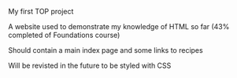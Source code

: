 My first TOP project

A website used to demonstrate my knowledge of HTML so far (43% completed of Foundations course)

Should contain a main index page and some links to recipes

Will be revisted in the future to be styled with CSS